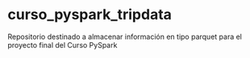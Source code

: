 # curso_pyspark_tripdata
Repositorio destinado a almacenar información en tipo parquet para el proyecto final del Curso PySpark
